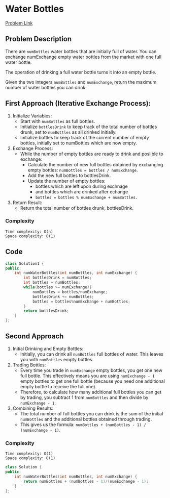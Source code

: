 # Water Bottles
[Problem Link](https://leetcode.com/problems/water-bottles/description/)

## Problem Description

There are `numBottles` water bottles that are initially full of water. You can exchange numExchange empty water bottles from the market with one full water bottle.

The operation of drinking a full water bottle turns it into an empty bottle.

Given the two integers `numBottles` and `numExchange`, return the maximum number of water bottles you can drink.

## First Approach (Iterative Exchange Process):

1. Initialize Variables:
    - Start with `numBottles` as full bottles.
    - Initialize `bottlesDrink` to keep track of the total number of bottles drunk, set to `numBottles` as all drinked initially.
    - Initialize bottles to keep track of the current number of empty bottles, initially set to numBottles which are now empty.
2. Exchange Process:
    - While the number of empty bottles are ready to drink and posiible to exchange:
        - Calculate the number of new full bottles obtained by exchanging empty bottles: `numBottles = bottles / numExchange`.
        - Add the new full bottles to bottlesDrink.
        - Update the number of empty bottles: 
            - bottles which are left upon during exchnage
            - and bottles which are drinked after echange 
            - `bottles = bottles % numExchange + numBottles.`
3. Return Result:
    - Return the total number of bottles drunk, bottlesDrink.

### Complexity

    Time complexity: O(n)
    Space complexity: O(1)

## Code

```cpp
class Solution1 {
public:
    int numWaterBottles(int numBottles, int numExchange) {
        int bottlesDrink = numBottles;
        int bottles = numBottles;
        while(bottles >= numExchange){
            numBottles = bottles/numExchange;
            bottlesDrink += numBottles;
            bottles = bottles%numExchange + numBottles;
        }
        return bottlesDrink;
    }
};
```

## Second Approach

1. Initial Drinking and Empty Bottles:
    - Initially, you can drink all `numBottles` full bottles of water. This leaves you with `numBottles` empty bottles.
2. Trading Bottles:
    - Every time you trade in `numExchange` empty bottles, you get one new full bottle. This effectively means you are using `numExchange - 1` empty bottles to get one full bottle (because you need one additional empty bottle to receive the full one).
    - Therefore, to calculate how many additional full bottles you can get by trading, you subtract 1 from `numBottles` and then divide by `numExchange - 1`.
3. Combining Results:
    - The total number of full bottles you can drink is the sum of the initial `numBottles` and the additional bottles obtained through trading.
    - This gives us the formula: `numBottles + (numBottles - 1) / (numExchange - 1)`.

### Complexity

    Time complexity: O(1)
    Space complexity: O(1)

```cpp
class Solution {
public:
    int numWaterBottles(int numBottles, int numExchange) {
        return numBottles + (numBottles - 1)/(numExchange - 1);
    }
};